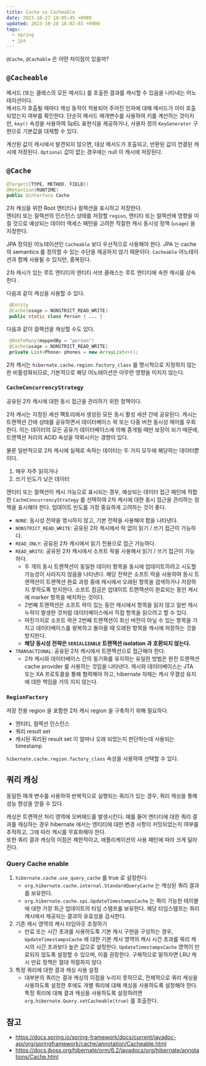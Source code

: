 ```yaml
---
title: Cache vs Cacheable
date: 2023-10-27 18:05:45 +0900
updated: 2023-10-28 16:02:03 +0900
tags:
  - spring
  - jpa
---
```


`@Cache`, `@Cachable` 은 어떤 차이점이 있을까?

## `@Cacheable`

메서드 (또는 클래스의 모든 메서드) 를 호출한 결과를 캐시할 수 있음을 나타내는 어노테이션이다.  
메서드가 호출될 때마다 캐싱 동작이 적용되어 주어진 인자에 대해 메서드가 이미 호출되었는지 여부를 확인한다. 단순히 메서드 매개변수를 사용하여 키를 계산하는 것이지만, `key()` 속성을 사용하여 SpEL 표현식을 제공하거나, 사용자 정의 `KeyGenerator` 구현으로 기본값을 대체할 수 있다. 

계산된 값이 캐시에서 발견되지 않으면, 대상 메서드가 호출되고, 반환된 값이 연결된 캐시에 저장된다. `Optional` 값이 없는 경우에는 null 이 캐시에 저장된다.

## `@Cache`

```java
@Target({TYPE, METHOD, FIELD})
@Retention(RUNTIME)
public @interface Cache
```

2차 캐싱을 위한 Root 엔티티나 컬렉션을 표시하고 저장한다.  
엔티티 또는 컬렉션의 인스턴스 상태를 저장할 `region`, 엔티티 또는 컬렉션에 영향을 미칠 것으로 예상되는 데이터 액세스 패턴을 고려한 적절한 캐시 동시성 정책 (`usage`) 을 지정한다. 

JPA 정의된 어노테이션인 `Cacheable` 보다 우선적으로 사용해야 한다. JPA 는 cache 의 semantics 를 정의할 수 있는 수단을 제공하지 않기 때문이다. `Cacheable` 어노테이션과 함께 사용될 수 있지만, 중복된다.

2차 캐시가 있는 루트 엔티티의 엔티티 서브 클래스는 루트 엔티티에 속한 캐시를 상속한다 . 

다음과 같이 캐싱을 사용할 수 있다.

```java
 @Entity
 @Cache(usage = NONSTRICT_READ_WRITE)
 public static class Person { ... }
```

다음과 같이 컬렉션을 캐싱할 수도 있다.

```java
 @OneToMany(mappedBy = "person")
 @Cache(usage = NONSTRICT_READ_WRITE)
 private List<Phone> phones = new ArrayList<>();
```

2차 캐시는 `hibernate.cache.region.factory_class` 를 명시적으로 지정하지 않는 한 비활성화되므로, 기본적으로 해당 어노테이션은 아무런 영향을 미치지 않는다.

### `CacheConcurrencyStrategy`

공유된 2차 캐시에 대한 동시 접근을 관리하기 위한 정책이다.  

2차 캐시는 지정된 세션 팩토리에서 생성된 모든 동시 활성 세션 간에 공유된다. 캐시는 트랜잭션 간에 상태를 공유하면서 데이터베이스 락 또는 다중 버전 동시성 제어를 우회한다. 이는 데이터의 모든 공유가 데이터베이스에 의해 중개될 때만 보장이 되기 때문에, 트랜잭션 처리의 ACID 속성을 약화시키는 경향이 있다. 

물론 일반적으로 2차 캐시에 실제로 속하는 데이터는 두 가지 모두에 해당하는 데이터뿐이다. 

1. 매우 자주 읽히거나
2. 쓰기 빈도가 낮은 데이터

엔티티 또는 컬렉션이 캐시 가능으로 표시되는 경우, 예상되는 데이터 접근 패턴에 적합한 `CacheConcurrencyStrategy` 를 선택하여 2차 캐시에 대한 동시 접근을 관리하는 정책을 표시해야 한다. 업데이트 빈도를 가장 중요하게 고려하는 것이 좋다.

- `NONE`: 동시성 전략을 명시하지 않고, 기본 전략을 사용해야 함을 나타낸다.
- `NONSTRICT_READ_WRITE`: 공유된 2차 캐시에서 락 없이 읽기 / 쓰기 접근이 가능하다.
- `READ_ONLY`: 공유된 2차 캐시에서 읽기 전용으로 접근 가능하다.
- `READ_WRITE`: 공유된 2차 캐시에서 소프트 락을 사용해서 읽기 / 쓰기 접근이 가능하다. 
	- 두 개의 동시 트랜잭션이 동일한 데이터 항목을 동시에 업데이트하려고 시도할 가능성이 사라지지 않음을 나타낸다. 해당 전략은 소프트 락을 사용하여 동시 트랜잭션이 트랜잭션 완료 과정 중에 캐시에서 오래된 항목을 검색하거나 저장하지 못하도록 방지한다. 소프트 잠금은 업데이트 트랜잭션이 완료되는 동안 캐시에 marker 항목을 배치하는 것이다.
	- 2번째 트랜잭션은 소프트 락이 있는 동안 캐시에서 항목을 읽지 않고 일반 캐시 누락이 발생한 것처럼 데이터베이스에서 직접 항목을 읽으려고 할 수 있다. 
	- 마찬가지로 소프트 락은 2번째 트랜잭션이 최신 버전이 아닐 수 있는 항목을 가지고 데이터베이스를 왕복하고 돌아올 때 오래된 항목을 캐시에 저장하는 것을 방지한다. 
	- **해당 동시성 전략은 `SERIALIZABLE` 트랜잭션 isolation 과 호환되지 않는다.**
- `TRANSACTIONAL`: 공유된 2차 캐시에서 트랜잭션으로 접근해야 한다.
	- 2차 캐시와 데이터베이스 간의 동기화를 유지하는 유일한 방법은 완전 트랜잭션 cache provider 를 사용하는 것임을 나타낸다. 캐시와 데이터베이스는 JTA 또는 XA 프로토콜을 통해 협력해야 하고, hibernate 자체는 캐시 무결성 유지에 대한 책임을 거의 지지 않는다.

### `RegionFactory`

저장 전용 region 을 포함한 2차 캐시 region 을 구축하기 위해 필요하다. 
- 엔티티, 컬렉션 인스턴스
- 쿼리 result set
- 캐시된 쿼리된 result set 이 얼마나 오래 되었는지 판단하는데 사용되는 timestamp

`hibernate.cache.region.factory_class` 속성을 사용하여 선택할 수 있다.

## 쿼리 캐싱

동일한 매개 변수를 사용하여 반복적으로 실행되는 쿼리가 있는 경우, 쿼리 캐싱을 통해 성능 향상을 얻을 수 있다.  

캐싱은 트랜잭션 처리 영역에 오버헤드를 발생시킨다. 예를 들어 엔티티에 대한 쿼리 결과를 캐싱하는 경우 hibernate 에서는 엔티티에 대한 변경 사항이 커밋되었는지 여부를 추적하고, 그에 따라 캐시를 무효화해야 한다.  
또한 쿼리 결과 캐싱의 이점은 제한적이고, 애플리케이션의 사용 패턴에 따라 크게 달라진다. 

### Query Cache enable

1. `hibernate.cache.use_query_cache` 를 true 로 설정한다.
	- `org.hibernate.cache.internal.StandardQueryCache` 는 캐싱된 쿼리 결과를 보유한다.
	- `org.hibernate.cache.spi.UpdateTimestampsCache` 는 쿼리 가능한 테이블에 대한 가장 최근 업데이트의 타임 스탬프를 보유한다. 해당 타임스탬프는 쿼리 캐시에서 제공되는 결과의 유효성을 검사한다. 
2. 기존 캐시 영역의 캐시 타임아웃 조정하기
	- 만료 또는 시간 초과를 사용하도록 기본 캐시 구현을 구성하는 경우, `UpdateTimestampsCache` 에 대한 기본 캐시 영역의 캐시 시간 초과를 쿼리 캐시의 시간 초과보다 높은 값으로 설정한다. `UpdateTimestampsCache` 영역이 만료되지 않도록 설정할 수 있으며, 이를 권장한다. 구체적으로 말하자면 LRU 캐시 만료 정책은 절대 적절하지 않다.
3. 특정 쿼리에 대한 결과 캐싱 사용 설정
	- 대부분의 쿼리는 결과 캐싱의 이점을 누리지 못하므로, 전체적으로 쿼리 캐싱을 사용하도록 설정한 후에도 개별 쿼리에 대해 캐싱을 사용하도록 설정해야 한다. 특정 쿼리에 대해 결과 캐싱을 사용하도록 설정하려면 `org.hibernate.Query.setCacheable(true)` 를 호출한다. 


## 참고

- https://docs.spring.io/spring-framework/docs/current/javadoc-api/org/springframework/cache/annotation/Cacheable.html
- https://docs.jboss.org/hibernate/orm/6.2/javadocs/org/hibernate/annotations/Cache.html